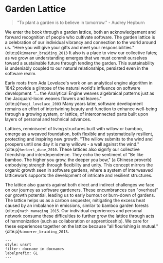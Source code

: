 # Garden Lattice

> "To plant a garden is to believe in tomorrow."
> \- Audrey Hepburn

We enter the book through a garden lattice, both an acknowledgement and forward recognition of people who cultivate software.
The garden lattice is a celebration of our individual vibrancy and connection to the world around us.
"Here you will give your gifts and meet your responsibilities." {cite:p}`kimmerer_braiding_2013`
It also is a place to view our collective fates; as we grow an understanding emerges that we must commit ourselves toward a sustainable future through tending the garden.
This sustainability is undeniably coupled to our natural relationships, persisted even in the software realm.

Early roots from Ada Lovelace's work on an analytical engine algorithm in 1842 provide a glimpse of the natural world's influence on software development: "… the Analytical Engine weaves algebraical patterns just as the Jacquard-loom weaves flowers and leaves." {cite:p}`fuegi_lovelace_2003` <!-- codespell-ignore -->
Many years later, software development remains an effort of intertwining beauty and function to enhance well-being through a growing system, or lattice, of interconnected parts built upon layers of personal and technical advances.

Lattices, reminiscent of living structures built with willow or bamboo, emerge as a weaved foundation, both flexible and systematically resilient, protecting and inspiring new growth.
"The willow submits to the wind and prospers until one day it is many willows - a wall against the wind." {cite:p}`herbert_dune_2010`.
These lattices also signify our collective friendship and interdependence.
They echo the sentiment of "Be like bamboo. The higher you grow, the deeper you bow," (a Chinese proverb) embodying strength through flexibility and unity.
This concept mirrors the organic growth seen in software gardens, where a system of interweaved latticework supports the development of intricate and resilient structures.

The lattice also guards against both direct and indirect challenges we face on our journey as software gardeners.
These encumbrances can "overheat" our growth potential, leading us to early burnout or burn-down of gardens.
The lattice helps us as a carbon sequester, mitigating the excess heat caused by an imbalance in emissions, similar to bamboo garden forests {cite:p}`nath_managing_2015`.
Our individual experiences and personal network consume these difficulties to further grow the lattice through acts of harmonization (such as collaboration or apprenticeship).
We care for these experiences together on the lattice because "all flourishing is mutual." {cite:p}`kimmerer_braiding_2013`.

```{bibliography}
---
style: unsrt
filter: docname in docnames
labelprefix: GL
---
```
